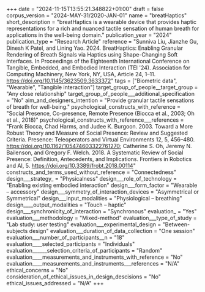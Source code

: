 +++
date = "2024-11-15T13:55:21.348822+01:00"
draft = false
corpus_version = "2024-MAY-31/2020-JAN-01"
name = "breatHaptics"
short_description = "breatHaptics is a wearable device that provides haptic representations for a rich and nuanced tactile sensation of human breath for applications in the well-being domain."
publication_year = "2024"
publication_type = "Research Article"
reference = "Sunniva Liu, Jianzhe Gu, Dinesh K Patel, and Lining Yao. 2024. BreatHaptics: Enabling Granular Rendering of Breath Signals via Haptics using Shape-Changing Soft Interfaces. In Proceedings of the Eighteenth International Conference on Tangible, Embedded, and Embodied Interaction (TEI '24). Association for Computing Machinery, New York, NY, USA, Article 24, 1–11. https://doi.org/10.1145/3623509.3633372"
tags = ["Biometric data", "Wearable", "Tangible interaction"]
target_group_of_people__target_group = "Any close relationship"
target_group_of_people___additional_specification = "No"
aim_and_designers_intention = "Provide granular tactile sensations of breath for well-being."
psychological_constructs_with_reference = "Social Presence, Co-presence, Remote Presence (Biocca et al., 2003; Oh et al., 2018)"
psychological_constructs_with_reference___references = "Frank Biocca, Chad Harms, and Judee K. Burgoon. 2003. Toward a More Robust Theory and Measure of Social Presence: Review and Suggested Criteria. Presence: Teleoperators and Virtual Environments 12, 5, 456–480. https://doi.org/10.1162/105474603322761270; Catherine S. Oh, Jeremy N. Bailenson, and Gregory F. Welch. 2018. A Systematic Review of Social Presence: Definition, Antecedents, and Implications. Frontiers in Robotics and AI, 5. https://doi.org/10.3389/frobt.2018.00114"
constructs_and_terms_used_without_reference = "Connectedness"
design___strategy_ = "Physicalness"
design___role_of_technology = "Enabling existing embodied interaction"
design___form_factor = "Wearable – accessory"
design___symmetry_of_interaction_devices = "Asymmetrical or Symmetrical"
design___input_modalities = "Physiological – breathing"
design____output_modalities = "Touch – haptic"
design___synchronicity_of_interaction = "Synchronous"
evaluation_ = "Yes"
evaluation___methodology = "Mixed-method"
evaluation___type_of_study = "Lab study: user testing"
evaluation___experimental_design = "Between-subjects design"
evaluation___duration_of_data_collection = "One session"
evaluation___number_of_participants__n = "18"
evaluation____selected_participants = "Individuals"
evaluation______selection_criteria_of_participants = "Random"
evaluation____measurements_and_instruments_with_reference = "No"
evaluation____measurements_and_instruments___references = "N/A"
ethical_concerns = "No"
consideration_of_ethical_issues_in_design_descisions = "No"
ethical_issues_addressed = "N/A"
+++
